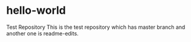 # hello-world
Test Repository
This is the test repository which has master branch and another one is readme-edits. 
